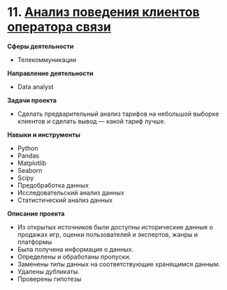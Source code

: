 # 11. [Анализ поведения клиентов оператора связи](https://github.com/GusevaAnna/Portfolio/blob/main/11/11.%20Анализ%20поведения%20клиентов%20оператора%20связи.ipynb)

   **Сферы деятельности**
   - Телекоммуникации
     
   **Направление деятельности**
   - Data analyst
     
   **Задачи проекта**
  - Сделать предварительный анализ тарифов на небольшой выборке клиентов и сделать вывод — какой тариф лучше.

  **Навыки и инструменты**
  - Python
  - Pandas
  - Matplotlib
  - Seaborn
  - Scipy
  - Предобработка данных
  - Исследовательский анализ данных
  - Статистический анализ данных

  **Описание проекта**
  
- Из открытых источников были доступны исторические данные о продажах игр, оценки пользователей и экспертов, жанры и платформы
- Была получена информация о данных.
- Определены и обработаны пропуски.
- Заменены типы данных на соответствующие хранящимся данным.
- Удалены дубликаты.
- Проверены гипотезы
